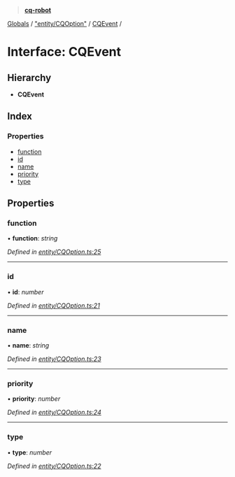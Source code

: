 > **[cq-robot](../README.md)**

[Globals](../globals.md) / ["entity/CQOption"](../modules/_entity_cqoption_.md) / [CQEvent](_entity_cqoption_.cqevent.md) /

# Interface: CQEvent

## Hierarchy

* **CQEvent**

## Index

### Properties

* [function](_entity_cqoption_.cqevent.md#function)
* [id](_entity_cqoption_.cqevent.md#id)
* [name](_entity_cqoption_.cqevent.md#name)
* [priority](_entity_cqoption_.cqevent.md#priority)
* [type](_entity_cqoption_.cqevent.md#type)

## Properties

###  function

• **function**: *string*

*Defined in [entity/CQOption.ts:25](https://github.com/CaoMeiYouRen/node-cq-robot/blob/2d55f8e/src/entity/CQOption.ts#L25)*

___

###  id

• **id**: *number*

*Defined in [entity/CQOption.ts:21](https://github.com/CaoMeiYouRen/node-cq-robot/blob/2d55f8e/src/entity/CQOption.ts#L21)*

___

###  name

• **name**: *string*

*Defined in [entity/CQOption.ts:23](https://github.com/CaoMeiYouRen/node-cq-robot/blob/2d55f8e/src/entity/CQOption.ts#L23)*

___

###  priority

• **priority**: *number*

*Defined in [entity/CQOption.ts:24](https://github.com/CaoMeiYouRen/node-cq-robot/blob/2d55f8e/src/entity/CQOption.ts#L24)*

___

###  type

• **type**: *number*

*Defined in [entity/CQOption.ts:22](https://github.com/CaoMeiYouRen/node-cq-robot/blob/2d55f8e/src/entity/CQOption.ts#L22)*